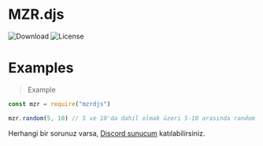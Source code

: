 # MZR.djs

![Download](https://img.shields.io/npm/dt/mzrdjs.svg?style=flat-square) ![License](https://img.shields.io/npm/l/mzrdjs.svg?style=flat-square)

# Examples

> Example

```js
const mzr = require("mzrdjs")

mzr.random(5, 10) // 5 ve 10'da dahil olmak üzeri 5-10 arasında random sayı üretir
```

Herhangi bir sorunuz varsa, [Discord sunucum](https://discord.gg/mzrdev) katılabilirsiniz.
